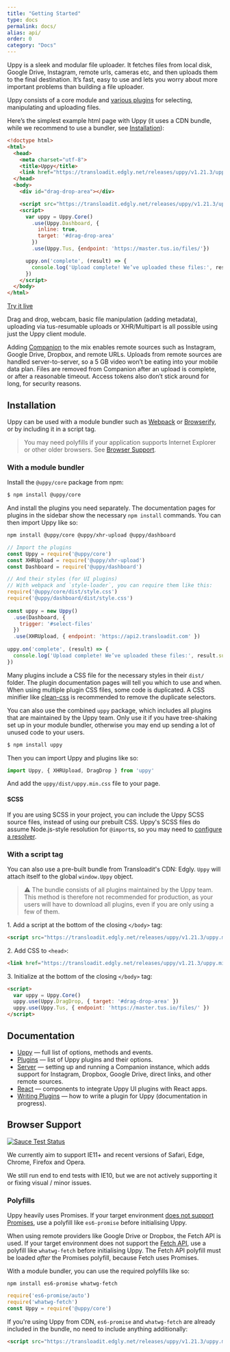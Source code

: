 ```yaml
---
title: "Getting Started"
type: docs
permalink: docs/
alias: api/
order: 0
category: "Docs"
---
```


Uppy is a sleek and modular file uploader. It fetches files from local disk, Google Drive, Instagram, remote urls, cameras etc, and then uploads them to the final destination. It’s fast, easy to use and lets you worry about more important problems than building a file uploader.

Uppy consists of a core module and [various plugins](/docs/plugins/) for selecting, manipulating and uploading files.

Here’s the simplest example html page with Uppy (it uses a CDN bundle, while we recommend to use a bundler, see [Installation](#Installation)):

```html
<!doctype html>
<html>
  <head>
    <meta charset="utf-8">
    <title>Uppy</title>
    <link href="https://transloadit.edgly.net/releases/uppy/v1.21.3/uppy.min.css" rel="stylesheet">
  </head>
  <body>
    <div id="drag-drop-area"></div>

    <script src="https://transloadit.edgly.net/releases/uppy/v1.21.3/uppy.min.js"></script>
    <script>
      var uppy = Uppy.Core()
        .use(Uppy.Dashboard, {
          inline: true,
          target: '#drag-drop-area'
        })
        .use(Uppy.Tus, {endpoint: 'https://master.tus.io/files/'})

      uppy.on('complete', (result) => {
        console.log('Upload complete! We’ve uploaded these files:', result.successful)
      })
    </script>
  </body>
</html>
```

<a class="TryButton" href="/examples/dashboard/">Try it live</a>

Drag and drop, webcam, basic file manipulation (adding metadata), uploading via tus-resumable uploads or XHR/Multipart is all possible using just the Uppy client module.

Adding [Companion](/docs/companion/) to the mix enables remote sources such as Instagram, Google Drive, Dropbox, and remote URLs. Uploads from remote sources are handled server-to-server, so a 5 GB video won’t be eating into your mobile data plan. Files are removed from Companion after an upload is complete, or after a reasonable timeout. Access tokens also don’t stick around for long, for security reasons.

## Installation

Uppy can be used with a module bundler such as [Webpack](http://webpack.js.org/) or [Browserify](http://browserify.org/), or by including it in a script tag.

> You may need polyfills if your application supports Internet Explorer or other older browsers. See [Browser Support](#Browser-Support).

### With a module bundler

Install the `@uppy/core` package from npm:

``` bash
$ npm install @uppy/core
```

And install the plugins you need separately. The documentation pages for plugins in the sidebar show the necessary `npm install` commands. You can then import Uppy like so:

```bash
npm install @uppy/core @uppy/xhr-upload @uppy/dashboard
```

```js
// Import the plugins
const Uppy = require('@uppy/core')
const XHRUpload = require('@uppy/xhr-upload')
const Dashboard = require('@uppy/dashboard')

// And their styles (for UI plugins)
// With webpack and `style-loader`, you can require them like this:
require('@uppy/core/dist/style.css')
require('@uppy/dashboard/dist/style.css')
 
const uppy = new Uppy()
  .use(Dashboard, {
    trigger: '#select-files'
  })
  .use(XHRUpload, { endpoint: 'https://api2.transloadit.com' })
 
uppy.on('complete', (result) => {
  console.log('Upload complete! We’ve uploaded these files:', result.successful)
})
```

Many plugins include a CSS file for the necessary styles in their `dist/` folder. The plugin documentation pages will tell you which to use and when. When using multiple plugin CSS files, some code is duplicated. A CSS minifier like [clean-css](https://www.npmjs.com/package/clean-css) is recommended to remove the duplicate selectors.

You can also use the combined `uppy` package, which includes all plugins that are maintained by the Uppy team. Only use it if you have tree-shaking set up in your module bundler, otherwise you may end up sending a lot of unused code to your users.

```bash
$ npm install uppy
```

Then you can import Uppy and plugins like so:

```js
import Uppy, { XHRUpload, DragDrop } from 'uppy'
```

And add the `uppy/dist/uppy.min.css` file to your page.

#### SCSS

If you are using SCSS in your project, you can include the Uppy SCSS source files, instead of using our prebuilt CSS. Uppy's SCSS files do assume Node.js-style resolution for `@import`s, so you may need to [configure a resolver](https://github.com/transloadit/uppy/issues/2296#issuecomment-640649513).

### With a script tag

You can also use a pre-built bundle from Transloadit's CDN: Edgly. `Uppy` will attach itself to the global `window.Uppy` object.

> ⚠️ The bundle consists of all plugins maintained by the Uppy team. This method is therefore not recommended for production, as your users will have to download all plugins, even if you are only using a few of them.

1\. Add a script at the bottom of the closing `</body>` tag:

``` html
<script src="https://transloadit.edgly.net/releases/uppy/v1.21.3/uppy.min.js"></script>
```

2\. Add CSS to `<head>`:
``` html
<link href="https://transloadit.edgly.net/releases/uppy/v1.21.3/uppy.min.css" rel="stylesheet">
```

3\. Initialize at the bottom of the closing `</body>` tag:

``` html
<script>
  var uppy = Uppy.Core()
  uppy.use(Uppy.DragDrop, { target: '#drag-drop-area' })
  uppy.use(Uppy.Tus, { endpoint: 'https://master.tus.io/files/' })
</script>
```

## Documentation

- [Uppy](/docs/uppy/) — full list of options, methods and events.
- [Plugins](/docs/plugins/) — list of Uppy plugins and their options.
- [Server](/docs/companion/) — setting up and running a Companion instance, which adds support for Instagram, Dropbox, Google Drive, direct links, and other remote sources.
- [React](/docs/react/) — components to integrate Uppy UI plugins with React apps.
- [Writing Plugins](/docs/writing-plugins) — how to write a plugin for Uppy (documentation in progress).

## Browser Support

<a href="https://saucelabs.com/u/transloadit-uppy">
  <img src="https://saucelabs.com/browser-matrix/transloadit-uppy.svg" alt="Sauce Test Status"/>
</a>

We currently aim to support IE11+ and recent versions of Safari, Edge, Chrome, Firefox and Opera.

We still run end to end tests with IE10, but we are not actively supporting it or fixing visual / minor issues.

### Polyfills

Uppy heavily uses Promises. If your target environment [does not support Promises](https://caniuse.com/#feat=promises), use a polyfill like `es6-promise` before initialising Uppy.

When using remote providers like Google Drive or Dropbox, the Fetch API is used. If your target environment does not support the [Fetch API](https://caniuse.com/#feat=fetch), use a polyfill like `whatwg-fetch` before initialising Uppy. The Fetch API polyfill must be loaded _after_ the Promises polyfill, because Fetch uses Promises.

With a module bundler, you can use the required polyfills like so:

```shell
npm install es6-promise whatwg-fetch
```
```js
require('es6-promise/auto')
require('whatwg-fetch')
const Uppy = require('@uppy/core')
```

If you're using Uppy from CDN, `es6-promise` and  `whatwg-fetch` are already included in the bundle, no need to include anything additionally:

```html
<script src="https://transloadit.edgly.net/releases/uppy/v1.21.3/uppy.min.js"></script>
```
